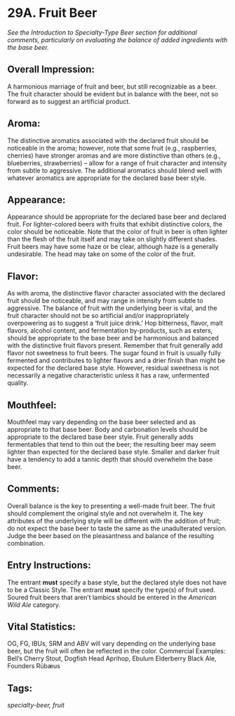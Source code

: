 # 29A. Fruit Beer

_See the Introduction to Specialty-Type Beer section for additional comments, particularly on evaluating the balance of added ingredients with the base beer._

## Overall Impression: 

A harmonious marriage of fruit and beer, but still recognizable as a beer. The fruit character should be evident but in balance with the beer, not so forward as to suggest an artificial product.

## Aroma: 

The distinctive aromatics associated with the declared fruit should be noticeable in the aroma; however, note that some fruit (e.g., raspberries, cherries) have stronger aromas and are more distinctive than others (e.g., blueberries, strawberries) – allow for a range of fruit character and intensity from subtle to aggressive. The additional aromatics should blend well with whatever aromatics are appropriate for the declared base beer style.

## Appearance: 

Appearance should be appropriate for the declared base beer and declared fruit. For lighter-colored beers with fruits that exhibit distinctive colors, the color should be noticeable. Note that the color of fruit in beer is often lighter than the flesh of the fruit itself and may take on slightly different shades. Fruit beers may have some haze or be clear, although haze is a generally undesirable. The head may take on some of the color of the fruit.

## Flavor: 

As with aroma, the distinctive flavor character associated with the declared fruit should be noticeable, and may range in intensity from subtle to aggressive. The balance of fruit with the underlying beer is vital, and the fruit character should not be so artificial and/or inappropriately overpowering as to suggest a ‘fruit juice drink.’ Hop bitterness, flavor, malt flavors, alcohol content, and fermentation by-products, such as esters, should be appropriate to the base beer and be harmonious and balanced with the distinctive fruit flavors present. Remember that fruit generally add flavor not sweetness to fruit beers. The sugar found in fruit is usually fully fermented and contributes to lighter flavors and a drier finish than might be expected for the declared base style. However, residual sweetness is not necessarily a negative characteristic unless it has a raw, unfermented quality.

## Mouthfeel: 

Mouthfeel may vary depending on the base beer selected and as appropriate to that base beer. Body and carbonation levels should be appropriate to the declared base beer style. Fruit generally adds fermentables that tend to thin out the beer; the resulting beer may seem lighter than expected for the declared base style. Smaller and darker fruit have a tendency to add a tannic depth that should overwhelm the base beer.

## Comments: 

Overall balance is the key to presenting a well-made fruit beer. The fruit should complement the original style and not overwhelm it. The key attributes of the underlying style will be different with the addition of fruit; do not expect the base beer to taste the same as the unadulterated version. Judge the beer based on the pleasantness and balance of the resulting combination.

## Entry Instructions: 

The entrant **must** specify a base style, but the declared style does not have to be a Classic Style. The entrant **must** specify the type(s) of fruit used. Soured fruit beers that aren’t lambics should be entered in the _American Wild Ale_ category.

## Vital Statistics: 

OG, FG, IBUs, SRM and ABV will vary depending on the underlying base beer, but the fruit will often be reflected in the color.
Commercial Examples: Bell’s Cherry Stout, Dogfish Head Aprihop, Ebulum Elderberry Black Ale, Founders Rübæus

## Tags: 

_specialty-beer, fruit_
